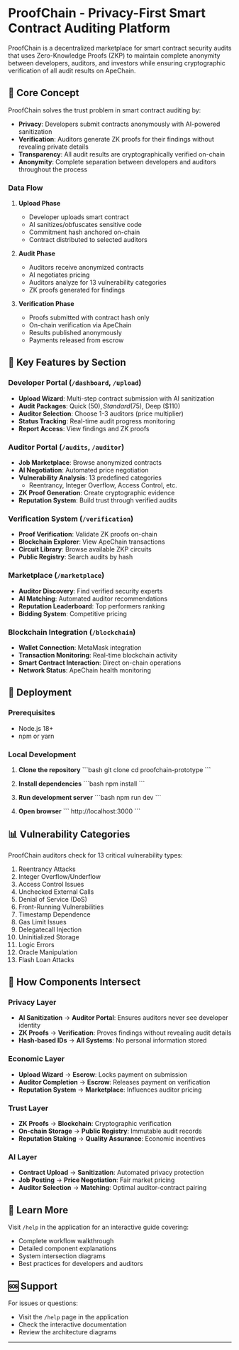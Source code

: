 # ProofChain - Privacy-First Smart Contract Auditing Platform

ProofChain is a decentralized marketplace for smart contract security audits that uses Zero-Knowledge Proofs (ZKP) to maintain complete anonymity between developers, auditors, and investors while ensuring cryptographic verification of all audit results on ApeChain.

## 🎯 Core Concept

ProofChain solves the trust problem in smart contract auditing by:
- **Privacy**: Developers submit contracts anonymously with AI-powered sanitization
- **Verification**: Auditors generate ZK proofs for their findings without revealing private details
- **Transparency**: All audit results are cryptographically verified on-chain
- **Anonymity**: Complete separation between developers and auditors throughout the process


### Data Flow

1. **Upload Phase**
   - Developer uploads smart contract
   - AI sanitizes/obfuscates sensitive code
   - Commitment hash anchored on-chain
   - Contract distributed to selected auditors

2. **Audit Phase**
   - Auditors receive anonymized contracts
   - AI negotiates pricing
   - Auditors analyze for 13 vulnerability categories
   - ZK proofs generated for findings

3. **Verification Phase**
   - Proofs submitted with contract hash only
   - On-chain verification via ApeChain
   - Results published anonymously
   - Payments released from escrow



## 🔑 Key Features by Section

### Developer Portal (`/dashboard`, `/upload`)
- **Upload Wizard**: Multi-step contract submission with AI sanitization
- **Audit Packages**: Quick ($50), Standard ($75), Deep ($110)
- **Auditor Selection**: Choose 1-3 auditors (price multiplier)
- **Status Tracking**: Real-time audit progress monitoring
- **Report Access**: View findings and ZK proofs

### Auditor Portal (`/audits`, `/auditor`)
- **Job Marketplace**: Browse anonymized contracts
- **AI Negotiation**: Automated price negotiation
- **Vulnerability Analysis**: 13 predefined categories
  - Reentrancy, Integer Overflow, Access Control, etc.
- **ZK Proof Generation**: Create cryptographic evidence
- **Reputation System**: Build trust through verified audits

### Verification System (`/verification`)
- **Proof Verification**: Validate ZK proofs on-chain
- **Blockchain Explorer**: View ApeChain transactions
- **Circuit Library**: Browse available ZKP circuits
- **Public Registry**: Search audits by hash

### Marketplace (`/marketplace`)
- **Auditor Discovery**: Find verified security experts
- **AI Matching**: Automated auditor recommendations
- **Reputation Leaderboard**: Top performers ranking
- **Bidding System**: Competitive pricing

### Blockchain Integration (`/blockchain`)
- **Wallet Connection**: MetaMask integration
- **Transaction Monitoring**: Real-time blockchain activity
- **Smart Contract Interaction**: Direct on-chain operations
- **Network Status**: ApeChain health monitoring

## 🚀 Deployment

### Prerequisites
- Node.js 18+ 
- npm or yarn

### Local Development

1. **Clone the repository**
\`\`\`bash
git clone <repository-url>
cd proofchain-prototype
\`\`\`

2. **Install dependencies**
\`\`\`bash
npm install
\`\`\`

3. **Run development server**
\`\`\`bash
npm run dev
\`\`\`

4. **Open browser**
\`\`\`
http://localhost:3000
\`\`\`



## 📊 Vulnerability Categories

ProofChain auditors check for 13 critical vulnerability types:

1. Reentrancy Attacks
2. Integer Overflow/Underflow
3. Access Control Issues
4. Unchecked External Calls
5. Denial of Service (DoS)
6. Front-Running Vulnerabilities
7. Timestamp Dependence
8. Gas Limit Issues
9. Delegatecall Injection
10. Uninitialized Storage
11. Logic Errors
12. Oracle Manipulation
13. Flash Loan Attacks

## 🤝 How Components Intersect

### Privacy Layer
- **AI Sanitization** → **Auditor Portal**: Ensures auditors never see developer identity
- **ZK Proofs** → **Verification**: Proves findings without revealing audit details
- **Hash-based IDs** → **All Systems**: No personal information stored

### Economic Layer
- **Upload Wizard** → **Escrow**: Locks payment on submission
- **Auditor Completion** → **Escrow**: Releases payment on verification
- **Reputation System** → **Marketplace**: Influences auditor pricing

### Trust Layer
- **ZK Proofs** → **Blockchain**: Cryptographic verification
- **On-chain Storage** → **Public Registry**: Immutable audit records
- **Reputation Staking** → **Quality Assurance**: Economic incentives

### AI Layer
- **Contract Upload** → **Sanitization**: Automated privacy protection
- **Job Posting** → **Price Negotiation**: Fair market pricing
- **Auditor Selection** → **Matching**: Optimal auditor-contract pairing

## 📖 Learn More

Visit `/help` in the application for an interactive guide covering:
- Complete workflow walkthrough
- Detailed component explanations
- System intersection diagrams
- Best practices for developers and auditors


## 🆘 Support

For issues or questions:
- Visit the `/help` page in the application
- Check the interactive documentation
- Review the architecture diagrams

---
